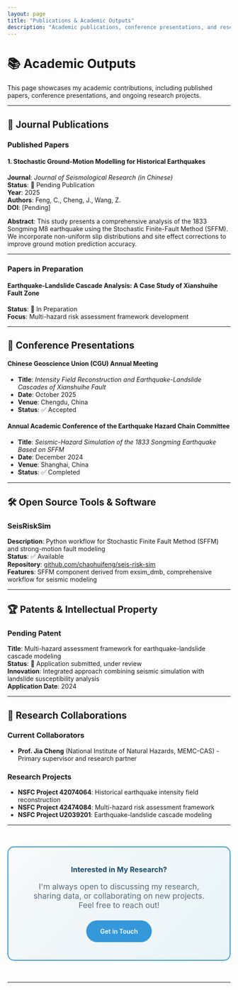 ```yaml
---
layout: page
title: "Publications & Academic Outputs"
description: "Academic publications, conference presentations, and research contributions in earthquake simulation and geohazard research"
---
```


# 📚 Academic Outputs

This page showcases my academic contributions, including published papers, conference presentations, and ongoing research projects.

---

## 📖 Journal Publications

### Published Papers

#### 1. Stochastic Ground-Motion Modelling for Historical Earthquakes
**Journal**: *Journal of Seismological Research (in Chinese)*  
**Status**: 🔄 Pending Publication  
**Year**: 2025  
**Authors**: Feng, C., Cheng, J., Wang, Z.  
**DOI**: [Pending]  

**Abstract**: This study presents a comprehensive analysis of the 1833 Songming M8 earthquake using the Stochastic Finite-Fault Method (SFFM). We incorporate non-uniform slip distributions and site effect corrections to improve ground motion prediction accuracy.

---

### Papers in Preparation

#### Earthquake-Landslide Cascade Analysis: A Case Study of Xianshuihe Fault Zone
**Status**: 🔄 In Preparation  
**Focus**: Multi-hazard risk assessment framework development

---

## 🎤 Conference Presentations

#### Chinese Geoscience Union (CGU) Annual Meeting
- **Title**: *Intensity Field Reconstruction and Earthquake-Landslide Cascades of Xianshuihe Fault*  
- **Date**: October 2025  
- **Venue**: Chengdu, China  
- **Status**: ✅ Accepted  

#### Annual Academic Conference of the Earthquake Hazard Chain Committee
- **Title**: *Seismic-Hazard Simulation of the 1833 Songming Earthquake Based on SFFM*  
- **Date**: December 2024  
- **Venue**: Shanghai, China  
- **Status**: ✅ Completed  

---

## 🛠️ Open Source Tools & Software

### SeisRiskSim
**Description**: Python workflow for Stochastic Finite Fault Method (SFFM) and strong-motion fault modeling  
**Status**: ✅ Available  
**Repository**: [github.com/chaohuifeng/seis-risk-sim](https://github.com/chaohuifeng/seis-risk-sim)  
**Features**: SFFM component derived from exsim_dmb, comprehensive workflow for seismic modeling

---

## 🏆 Patents & Intellectual Property

### Pending Patent
**Title**: Multi-hazard assessment framework for earthquake-landslide cascade modeling  
**Status**: 🔄 Application submitted, under review  
**Innovation**: Integrated approach combining seismic simulation with landslide susceptibility analysis  
**Application Date**: 2024

---

## 🔬 Research Collaborations

### Current Collaborators
- **Prof. Jia Cheng** (National Institute of Natural Hazards, MEMC-CAS) - Primary supervisor and research partner

### Research Projects
- **NSFC Project 42074064**: Historical earthquake intensity field reconstruction
- **NSFC Project 42474084**: Multi-hazard risk assessment framework
- **NSFC Project U2039201**: Earthquake-landslide cascade modeling

---

<div class="publication-cta">
  <h3>Interested in My Research?</h3>
  <p>I'm always open to discussing my research, sharing data, or collaborating on new projects. Feel free to reach out!</p>
  <a href="/contact" class="cta-button">Get in Touch</a>
</div>

---

<style>
.publication-cta {
  background: linear-gradient(135deg, #f8f9fa 0%, #e8f4f8 100%);
  padding: 2.5rem;
  border-radius: 15px;
  text-align: center;
  margin: 3rem 0;
  border: 2px solid #3498db;
}

.publication-cta h3 {
  color: #1a4a6b;
  border: none;
  margin-top: 0;
}

.publication-cta p {
  font-size: 1.1rem;
  color: #5a6c7d;
  margin-bottom: 1.5rem;
}

.cta-button {
  display: inline-block;
  padding: 1rem 2rem;
  background: #3498db;
  color: white;
  border-radius: 25px;
  text-decoration: none;
  font-weight: 600;
  transition: all 0.3s ease;
}

.cta-button:hover {
  background: #1a4a6b;
  transform: translateY(-2px);
  box-shadow: 0 4px 15px rgba(52,152,219,0.4);
}
</style>
